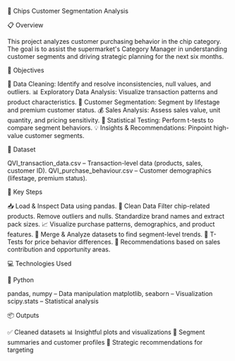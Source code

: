 🧠 Chips Customer Segmentation Analysis

📋 Overview

This project analyzes customer purchasing behavior in the chip category. The goal is to assist the supermarket's Category Manager in understanding customer segments and driving strategic planning for the next six months.

🎯 Objectives

🧹 Data Cleaning: Identify and resolve inconsistencies, null values, and outliers.
📊 Exploratory Data Analysis: Visualize transaction patterns and product characteristics.
👥 Customer Segmentation: Segment by lifestage and premium customer status.
💰 Sales Analysis: Assess sales value, unit quantity, and pricing sensitivity.
📐 Statistical Testing: Perform t-tests to compare segment behaviors.
💡 Insights & Recommendations: Pinpoint high-value customer segments.

📁 Dataset

QVI_transaction_data.csv – Transaction-level data (products, sales, customer ID).
QVI_purchase_behaviour.csv – Customer demographics (lifestage, premium status).

🔧 Key Steps

📥 Load & Inspect Data using pandas.
🧽 Clean Data
Filter chip-related products.
Remove outliers and nulls.
Standardize brand names and extract pack sizes.
📈 Visualize purchase patterns, demographics, and product features.
🔗 Merge & Analyze datasets to find segment-level trends.
🧪 T-Tests for price behavior differences.
📌 Recommendations based on sales contribution and opportunity areas.

💻 Technologies Used

🐍 Python

pandas, numpy – Data manipulation
matplotlib, seaborn – Visualization
scipy.stats – Statistical analysis

📦 Outputs

✅ Cleaned datasets
📊 Insightful plots and visualizations
📝 Segment summaries and customer profiles
🧭 Strategic recommendations for targeting
